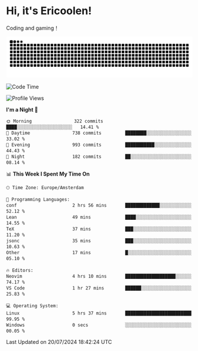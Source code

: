 # Hi, it's Ericoolen!
Coding and gaming！

<picture>
  <source media="(prefers-color-scheme: dark)" srcset="https://raw.githubusercontent.com/Eric-Song-Nop/Eric-Song-Nop/output/github-contribution-grid-snake-dark.svg">
  <source media="(prefers-color-scheme: light)" srcset="https://raw.githubusercontent.com/Eric-Song-Nop/Eric-Song-Nop/output/github-contribution-grid-snake.svg">
  <img alt="github contribution grid snake animation" src="https://raw.githubusercontent.com/Eric-Song-Nop/Eric-Song-Nop/output/github-contribution-grid-snake.svg">
</picture>

<!--START_SECTION:waka-->
![Code Time](http://img.shields.io/badge/Code%20Time-1%2C411%20hrs%2049%20mins-blue)

![Profile Views](http://img.shields.io/badge/Profile%20Views-0-blue)

**I'm a Night 🦉** 

```text
🌞 Morning                322 commits         ████░░░░░░░░░░░░░░░░░░░░░   14.41 % 
🌆 Daytime                738 commits         ████████░░░░░░░░░░░░░░░░░   33.02 % 
🌃 Evening                993 commits         ███████████░░░░░░░░░░░░░░   44.43 % 
🌙 Night                  182 commits         ██░░░░░░░░░░░░░░░░░░░░░░░   08.14 % 
```


📊 **This Week I Spent My Time On** 

```text
🕑︎ Time Zone: Europe/Amsterdam

💬 Programming Languages: 
conf                     2 hrs 56 mins       █████████████░░░░░░░░░░░░   52.12 % 
Lean                     49 mins             ████░░░░░░░░░░░░░░░░░░░░░   14.55 % 
TeX                      37 mins             ███░░░░░░░░░░░░░░░░░░░░░░   11.20 % 
jsonc                    35 mins             ███░░░░░░░░░░░░░░░░░░░░░░   10.63 % 
Other                    17 mins             █░░░░░░░░░░░░░░░░░░░░░░░░   05.10 % 

🔥 Editors: 
Neovim                   4 hrs 10 mins       ███████████████████░░░░░░   74.17 % 
VS Code                  1 hr 27 mins        ██████░░░░░░░░░░░░░░░░░░░   25.83 % 

💻 Operating System: 
Linux                    5 hrs 37 mins       █████████████████████████   99.95 % 
Windows                  0 secs              ░░░░░░░░░░░░░░░░░░░░░░░░░   00.05 % 
```


 Last Updated on 20/07/2024 18:42:24 UTC
<!--END_SECTION:waka-->
